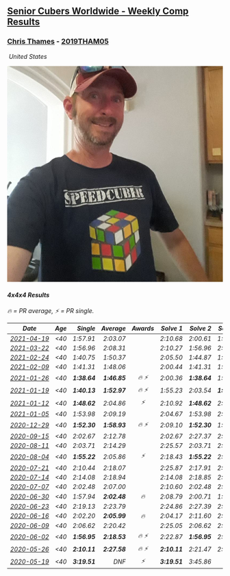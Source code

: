 <style>table {white-space: nowrap;}</style>
<link rel="stylesheet" type="text/css" href="/scw-comp/css/flags.css" />

## [Senior Cubers Worldwide - Weekly Comp Results](/scw-comp/results/)
### [Chris Thames](README.md) - [2019THAM05](https://www.worldcubeassociation.org/persons/2019THAM05?event=444)

<i class="flag flag-US" />&nbsp;United States

![Chris Thames](1606082430.jpg)

#### 4x4x4 Results

<span style="white-space: nowrap;">🔥 = PR average</span>, <span style="white-space: nowrap;">⚡ = PR single</span>.

| Date | Age | Single | Average | Awards | Solve 1 | Solve 2 | Solve 3 | Solve 4 | Solve 5 | Video |
| :--: | :--: | --: | --: | :--: | --: | --: | --: | --: | --: | :-- |
| [2021-04-19](../../results/2021-04-19/444.md) | <40 | 1:57.91 | 2:03.07 |  | 2:10.68 | 2:00.61 | 1:57.91 | DNS | DNS | [Desktop](https://www.facebook.com/events/1009195762821458/permalink/1013321522408882) / [Mobile](https://m.facebook.com/events/1009195762821458?view=permalink&id=1013321522408882) |
| [2021-03-22](../../results/2021-03-22/444.md) | <40 | 1:56.96 | 2:08.31 |  | 2:10.27 | 1:56.96 | 2:17.70 | DNS | DNS | [Desktop](https://www.facebook.com/events/2537500386546221/permalink/2542942589335334) / [Mobile](https://m.facebook.com/events/2537500386546221?view=permalink&id=2542942589335334) |
| [2021-02-24](../../results/2021-02-24/444.md) | <40 | 1:40.75 | 1:50.37 |  | 2:05.50 | 1:44.87 | 1:40.75 | DNS | DNS | [Desktop](https://www.facebook.com/events/256148192722702/permalink/259049059099282) / [Mobile](https://m.facebook.com/events/256148192722702?view=permalink&id=259049059099282) |
| [2021-02-09](../../results/2021-02-09/444.md) | <40 | 1:41.31 | 1:48.06 |  | 2:00.44 | 1:41.31 | 1:42.42 | DNS | DNS | [Desktop](https://www.facebook.com/events/1072787469872680/permalink/1075845929566834) / [Mobile](https://m.facebook.com/events/1072787469872680?view=permalink&id=1075845929566834) |
| [2021-01-26](../../results/2021-01-26/444.md) | <40 | **1:38.64** | **1:46.85** | 🔥 ⚡ | 2:00.36 | **1:38.64** | 1:41.55 | DNS | DNS | [Desktop](https://www.facebook.com/events/886756952081472/permalink/890173695073131) / [Mobile](https://m.facebook.com/events/886756952081472?view=permalink&id=890173695073131) |
| [2021-01-19](../../results/2021-01-19/444.md) | <40 | **1:40.13** | **1:52.97** | 🔥 ⚡ | 1:55.23 | 2:03.54 | **1:40.13** | DNS | DNS | [Desktop](https://www.facebook.com/events/801984480354340/permalink/804730436746411) / [Mobile](https://m.facebook.com/events/801984480354340?view=permalink&id=804730436746411) |
| [2021-01-12](../../results/2021-01-12/444.md) | <40 | **1:48.62** | 2:04.86 | ⚡ | 2:10.92 | **1:48.62** | 2:15.04 | DNS | DNS | [Desktop](https://www.facebook.com/events/412251730086008/permalink/414779279833253) / [Mobile](https://m.facebook.com/events/412251730086008?view=permalink&id=414779279833253) |
| [2021-01-05](../../results/2021-01-05/444.md) | <40 | 1:53.98 | 2:09.19 |  | 2:04.67 | 1:53.98 | 2:28.93 | DNS | DNS | [Desktop](https://www.facebook.com/events/438895340619582/permalink/442413393601110) / [Mobile](https://m.facebook.com/events/438895340619582?view=permalink&id=442413393601110) |
| [2020-12-29](../../results/2020-12-29/444.md) | <40 | **1:52.30** | **1:58.93** | 🔥 ⚡ | 2:09.10 | **1:52.30** | 1:55.39 | DNS | DNS | [Desktop](https://www.facebook.com/events/1086076581855919/permalink/1088877694909141) / [Mobile](https://m.facebook.com/events/1086076581855919?view=permalink&id=1088877694909141) |
| [2020-09-15](../../results/2020-09-15/444.md) | <40 | 2:02.67 | 2:12.78 |  | 2:02.67 | 2:27.37 | 2:08.30 | DNS | DNS | [Desktop](https://www.facebook.com/events/655903882008117/permalink/660487504883088) / [Mobile](https://m.facebook.com/events/655903882008117?view=permalink&id=660487504883088) |
| [2020-08-11](../../results/2020-08-11/444.md) | <40 | 2:03.71 | 2:14.29 |  | 2:25.57 | 2:03.71 | 2:13.59 | DNS | DNS | [Desktop](https://www.facebook.com/events/1112228215845470/permalink/1116971215371170) / [Mobile](https://m.facebook.com/events/1112228215845470?view=permalink&id=1116971215371170) |
| [2020-08-04](../../results/2020-08-04/444.md) | <40 | **1:55.22** | 2:05.86 | ⚡ | 2:18.43 | **1:55.22** | 2:03.93 | DNS | DNS | [Desktop](https://www.facebook.com/events/770016233779888/permalink/774055980042580) / [Mobile](https://m.facebook.com/events/770016233779888?view=permalink&id=774055980042580) |
| [2020-07-21](../../results/2020-07-21/444.md) | <40 | 2:10.44 | 2:18.07 |  | 2:25.87 | 2:17.91 | 2:10.44 | DNS | DNS | [Desktop](https://www.facebook.com/events/3081159145282455/permalink/3094895613908808) / [Mobile](https://m.facebook.com/events/3081159145282455?view=permalink&id=3094895613908808) |
| [2020-07-14](../../results/2020-07-14/444.md) | <40 | 2:14.08 | 2:18.94 |  | 2:14.08 | 2:18.85 | 2:23.90 | DNS | DNS | [Desktop](https://www.facebook.com/events/2729568740635198/permalink/2733194133605992) / [Mobile](https://m.facebook.com/events/2729568740635198?view=permalink&id=2733194133605992) |
| [2020-07-07](../../results/2020-07-07/444.md) | <40 | 2:02.48 | 2:07.00 |  | 2:10.60 | 2:02.48 | 2:07.92 | DNS | DNS | [Desktop](https://www.facebook.com/events/307625317040136/permalink/308983306904337) / [Mobile](https://m.facebook.com/events/307625317040136?view=permalink&id=308983306904337) |
| [2020-06-30](../../results/2020-06-30/444.md) | <40 | 1:57.94 | **2:02.48** | 🔥 | 2:08.79 | 2:00.71 | 1:57.94 | DNS | DNS | [Desktop](https://www.facebook.com/events/284746466306313/permalink/286467722800854) / [Mobile](https://m.facebook.com/events/284746466306313?view=permalink&id=286467722800854) |
| [2020-06-23](../../results/2020-06-23/444.md) | <40 | 2:19.13 | 2:23.79 |  | 2:24.86 | 2:27.39 | 2:19.13 | DNS | DNS | [Desktop](https://www.facebook.com/events/268636114456043/permalink/273412767311711) / [Mobile](https://m.facebook.com/events/268636114456043?view=permalink&id=273412767311711) |
| [2020-06-16](../../results/2020-06-16/444.md) | <40 | 2:02.20 | **2:05.99** | 🔥 | 2:04.17 | 2:11.60 | 2:02.20 | DNS | DNS | [Desktop](https://www.facebook.com/events/256188575607890/permalink/259049098655171) / [Mobile](https://m.facebook.com/events/256188575607890?view=permalink&id=259049098655171) |
| [2020-06-09](../../results/2020-06-09/444.md) | <40 | 2:06.62 | 2:20.42 |  | 2:25.05 | 2:06.62 | 2:29.59 | DNS | DNS | [Desktop](https://www.facebook.com/events/1130228284009045/permalink/1133642983667575) / [Mobile](https://m.facebook.com/events/1130228284009045?view=permalink&id=1133642983667575) |
| [2020-06-02](../../results/2020-06-02/444.md) | <40 | **1:56.95** | **2:18.53** | 🔥 ⚡ | 2:22.87 | **1:56.95** | 2:35.78 | DNS | DNS | [Desktop](https://www.facebook.com/events/573401076937046/permalink/574702816806872) / [Mobile](https://m.facebook.com/events/573401076937046?view=permalink&id=574702816806872) |
| [2020-05-26](../../results/2020-05-26/444.md) | <40 | **2:10.11** | **2:27.58** | 🔥 ⚡ | **2:10.11** | 2:21.47 | 2:51.16 | DNS | DNS | [Desktop](https://www.facebook.com/events/637852836799991/permalink/639331139985494) / [Mobile](https://m.facebook.com/events/637852836799991?view=permalink&id=639331139985494) |
| [2020-05-19](../../results/2020-05-19/444.md) | <40 | **3:19.51** | DNF | ⚡ | **3:19.51** | 3:45.86 | DNS | DNS | DNS | [Desktop](https://www.facebook.com/events/201300894172579/permalink/203566733945995) / [Mobile](https://m.facebook.com/events/201300894172579?view=permalink&id=203566733945995) |


<!-- Global site tag (gtag.js) - Google Analytics -->
<script async src="https://www.googletagmanager.com/gtag/js?id=UA-86348435-3"></script>
<script>window.dataLayer = window.dataLayer || []; function gtag() {dataLayer.push(arguments);} gtag('js', new Date()); gtag('config', 'UA-86348435-3');</script>
